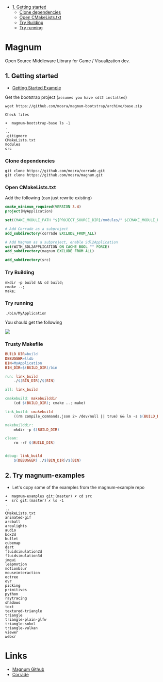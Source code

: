 <!-- vscode-markdown-toc -->
* [1. Getting started](#Gettingstarted)
	* [Clone dependencies](#Clonedependencies)
	* [Open CMakeLists.txt](#OpenCMakeLists.txt)
	* [Try Building](#TryBuilding)
	* [Try running](#Tryrunning)

<!-- vscode-markdown-toc-config
	numbering=false
	autoSave=true
	/vscode-markdown-toc-config -->
<!-- /vscode-markdown-toc -->


# Magnum 

Open Source Middleware Library for Game / Visualization dev.


## <a name='Gettingstarted'></a>1. Getting started
- [Getting Started Example](https://doc.magnum.graphics/magnum/getting-started.html)

Get the bootstrap project (`assumes you have sdl2 installed`)

```
wget https://github.com/mosra/magnum-bootstrap/archive/base.zip

Check files

➜  magnum-bootstrap-base ls -1
.
..
.gitignore
CMakeLists.txt
modules
src
```

### <a name='Clonedependencies'></a>Clone dependencies

```
git clone https://github.com/mosra/corrade.git
git clone https://github.com/mosra/magnum.git
```


### <a name='OpenCMakeLists.txt'></a>Open CMakeLists.txt

Add the following (can just rewrite existing)

```cmake
cmake_minimum_required(VERSION 3.4)
project(MyApplication)

set(CMAKE_MODULE_PATH "${PROJECT_SOURCE_DIR}/modules/" ${CMAKE_MODULE_PATH})

# Add Corrade as a subproject
add_subdirectory(corrade EXCLUDE_FROM_ALL)

# Add Magnum as a subproject, enable Sdl2Application
set(WITH_SDL2APPLICATION ON CACHE BOOL "" FORCE)
add_subdirectory(magnum EXCLUDE_FROM_ALL)

add_subdirectory(src)
```

### <a name='TryBuilding'></a>Try Building

```
mkdir -p build && cd build;
cmake ..;
make;
```

### <a name='Tryrunning'></a>Try running

```
./bin/MyApplication
```

You should get the following

<img src="https://imgur.com/0jXJ6K2.png"/>

### Trusty Makefile

```makefile
BUILD_DIR=build
DEBUGGER=lldb
BIN=MyApplication
BIN_DIR=$(BUILD_DIR)/bin

run: link_build
	./$(BIN_DIR)/$(BIN)

all: link_build

cmakebuild: makebuilddir
	(cd $(BUILD_DIR); cmake ..; make)

link_build: cmakebuild
	((rm compile_commands.json 2> /dev/null || true) && ln -s $(BUILD_DIR)/compile_commands.json compile_commands.json)

makebuilddir:
	mkdir -p $(BUILD_DIR)

clean:
	rm -rf $(BUILD_DIR)


debug: link_build
	$(DEBUGGER) ./$(BIN_DIR)/$(BIN)

```

## 2. Try magnum-examples

- Let's copy some of the examples from the magnum-example repo

```
➜  magnum-examples git:(master) ✗ cd src
➜  src git:(master) ✗ ls -1
.
..
CMakeLists.txt
animated-gif
arcball
arealights
audio
box2d
bullet
cubemap
dart
fluidsimulation2d
fluidsimulation3d
imgui
leapmotion
motionblur
mouseinteraction
octree
ovr
picking
primitives
python
raytracing
shadows
text
textured-triangle
triangle
triangle-plain-glfw
triangle-sokol
triangle-vulkan
viewer
webxr
```

# Links
- [Magnum Github](https://github.com/mosra/magnum)
- [Corrade](https://magnum.graphics/corrade/)